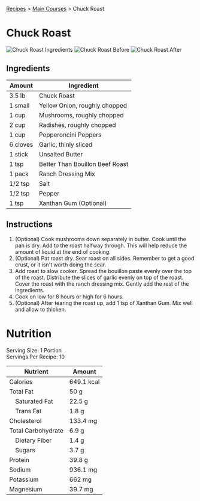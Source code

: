 [Recipes](..) > [Main Courses](.) > Chuck Roast

# Chuck Roast
![Chuck Roast Ingredients](https://github.com/jbh/recipes/raw/master/images/chuck-roast-ingredients.jpg)
![Chuck Roast Before](https://github.com/jbh/recipes/raw/master/images/chuck-roast-before.jpg)
![Chuck Roast After](https://github.com/jbh/recipes/raw/master/images/chuck-roast-after.jpg)

## Ingredients

| Amount   | Ingredient                      |
|----------|---------------------------------|
| 3.5 lb   | Chuck Roast                     |
| 1 small  | Yellow Onion, roughly chopped   |
| 1 cup    | Mushrooms, roughly chopped      |
| 2 cup    | Radishes, roughly chopped       |
| 1 cup    | Pepperoncini Peppers            |
| 6 cloves | Garlic, thinly sliced           |
| 1 stick  | Unsalted Butter                 |
| 1 tsp    | Better Than Bouillon Beef Roast |
| 1 pack   | Ranch Dressing Mix              |
| 1/2 tsp  | Salt                            |
| 1/2 tsp  | Pepper                          |
| 1 tsp    | Xanthan Gum (Optional)          |

## Instructions
1. (Optional) Cook mushrooms down separately in butter. Cook until the pan is
dry. Add to the roast halfway through. This will help reduce the amount of
liquid at the end of cooking.
2. (Optional) Pat roast dry. Sear roast on all sides. Remember to get a good
crust, or it isn't worth doing the sear.
3. Add roast to slow cooker. Spread the bouillon paste evenly over the top of
the roast. Distribute the slices of garlic evenly on top of the roast. Cover the
roast with the ranch dressing mix. Gently add the rest of the ingredients.
4. Cook on low for 8 hours or high for 6 hours.
5. (Optional) After tearing the roast up, add 1 tsp of Xanthan Gum. Mix well and
allow to thicken.

# Nutrition

Serving Size: 1 Portion  
Servings Per Recipe: 10

| Nutrient            | Amount     |
|---------------------|------------|
| Calories            | 649.1 kcal |
| Total Fat           | 50 g       |
| &emsp;Saturated Fat | 22.5 g     |
| &emsp;Trans Fat     | 1.8 g      |
| Cholesterol         | 133.4 mg   |
| Total Carbohydrate  | 6.9 g      |
| &emsp;Dietary Fiber | 1.4 g      |
| &emsp;Sugars        | 3.7 g      |
| Protein             | 39.8 g     |
| Sodium              | 936.1 mg   |
| Potassium           | 662 mg     |
| Magnesium           | 39.7 mg    |
